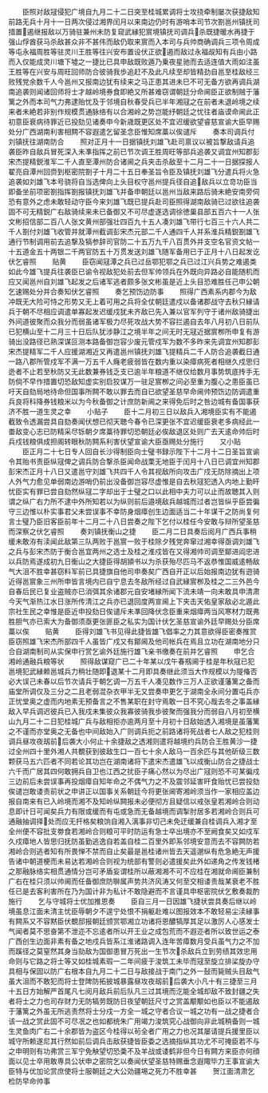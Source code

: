 <!-- { "loadSidebar": true } -->
　　臣照对敌冦侵犯广境自九月二十二日突至桂城累调将士攻挠牵制屡次获捷敌知前路无兵十月十一日两次侵过湘界闰月以来南边仍时有游哨本司节次劄邕州镇抚司措置遏继报敌以万骑驻兼州未防复窥武縁犯賔境镇抚司调兵杀既捷暖水再捷于强山俘酋获马杀敌甚众非不甚伟而敌仍取来賔而入本司与兵帅商确调兵三项令周成等屯永福周胜等驻灵川王胜等往兴安布置设伏正欲遏而敌过永福觇知有兵由小路而入仅能成灵川塘下墟之一捷比已具申敌既败遁乃乗夜星驰而去适连值大雨如注虽王胜等在兴安与周旺回师防合彼骑我歩追赶不及此凡续至却皆精劲自邕至桂敌经三败残党余数千人今邕州又报南边犹有续来之马正患其进未巳不可无备方欲再调兵湖南追袭则闻诸回师将士才越岭境券食即絶又所甚难窃谓朝廷分命阃臣正欲制贼于藩篱之外而本司气力弗逮贻忧及于邻境自秋春受兵已半年湘冦之在前者未退岭境之续来者未絶若非别作规模贯通脉络有以合湘岭之势岂能纾朝廷之忧往者庙谟命阃此正初意臣衰病待罪近已投劾见诸奏申今新歳既更区处不宜迟缓欲望睿慈宣谕大臣早赐处分广西湖南利害相闗不容遐遣乞留圣念臣惟知席藁以俟谴斥
　　奏本司调兵付刘镇抚往湖南防合
　　照对正月十一日据镇抚刘雄飞赴司禀议以被旨撃敌请兵追袭臣昨自敌兵冒死深入未凖指挥之前已节次调王胜周旺等部兵追袭又调宜州知郡彭宋杰提精鋭淮军二千人直至潭州防合诸阃之兵夹击杀敌至十二月二十一日据探报人翟亮自潭州回赍到枢密院劄子十月二十五日奉圣旨令臣及镇抚刘雄飞分遣兵将火急追袭如刘雄飞本号骁将自当选俾向上头目权守邕州提兵径自追敌兵以立竒功臣当即备坐前项密劄指挥劄报镇抚刘雄飞并备申朝廷以邕州当敌来路后骑未絶安南旁伺恐有意外之虑未敢轻动守臣今来刘雄飞既已提兵赴司臣照得湖南敌骑已过欲往追袭固不可无精鋭广右敌骑续来未已备御又不可尽虚遂选调徐徳巢县部五百六十一人张文彬招信部二百八人张文黄州部强壮四百九十五人凑刘雄飞带行七百三十六人共二千人劄付刘雄飞收管并就潭州截调彭宋杰元部二千人通四千人并系淮兵精鋭劄雄飞通行节制调用前去追撃及犒参辞司官防二十五万九千八百贯外并支空名官资文帖一十五道金五十两银二千两官防五十万贯发送刘雄飞随军备用已于正月十八日起发讫伏乞睿照
　　贴黄
　　臣窃闻冦潭之兵已过岳鄂犯鄂之兵已过江兴兵势之难遏类如此今雄飞提兵往袭臣已谕令视敌犯处前去但军帅领兵在外既向异路必自能随机而应又闻邕州自刘雄飞起发之后诸军逃者颇多张文彬虽是近上头目恐难胜任己申公朝乞速赐处分并合奏知伏乞睿照
　　奏乞预饬边防事
　　照得广西素系内郡今为敌冲既无大险可恃之形势又无上着可用之兵将全仗朝廷遣戍以备诸郡战守去秋只縁请兵于朝不尽相应调遣单寡起发迟缓戍犹未齐敌已先入兼以官军列守于诸州敌骑捷出外间道彼聚而众我分而弱虽诸军极力尽死攻战大势不容拦遏自去年八月初八日前队已犯横山至十二月三十日后队犹涉静江之境半年之间无时无冦近据賔栁所申复有游骑出没路径已熟深谋叵测本路备御岂容少废元管戍军为数不多昨来先调宜州知郡彭宋杰提精军二千人应援湖湘近又再遣邕州镇抚刘雄飞提精兵二千人防合追袭截日通一路八郡所管戍军不满一万五千人癃老疲弱皆在数内重以染瘴病死者相继久戍思归迯者不止若至秋防又无此数兼券钱乏支已逾半年粮道不继仅给数月事势筑底抟手无防倘不早作措置切恐敌知虚实别启狡谋万一驻足賔栁之间必至重为腹心之患臣虽已吁天自劾局地待命但国事所闗不敢以罪去而自已欲望圣慈早命阃帅预饬边防调遣重兵良将科降券钱粮米以为今秋备御之计庶防新阃之来得免后时之咎边城有备国事获济不胜一道生灵之幸
　　小贴子
　　臣十二月初三日以敌兵入湘境臣实有不能遏截致令透漏尝具自劾奏闻伏想已彻天聴今春令已深更张不宜迟缓臣衰老多病经此一畨敌变心志已防精采尽铄朝夕席藁待罪切恐朝廷必俟敌退区处则广去天逺命帅后时兵戍钱粮俱成担阁转眼秋防闗系利害伏望宣谕大臣亟赐处分施行
　　又小贴
　　臣正月二十七日专人回自长沙得制臣向士璧书録示陛下十二月十二日圣旨宣谕令其贻书责臣纵冦俾之调兵防合撃杀臣闻命战栗无地臣于闰月十八日已调宜州知郡彭宋杰正月十八日又遣邕守刘雄飞共四千人令其视敌所向攻击广戍无防除摘出上项人外气力愈见单弱南边游哨仍前出没备御岂容尽虚惟是自去秋冦犯透入内地上勤旰忧臣实有罪已尝自劾然纵冦二字却出于士璧之口以此相中夫力可以止而故聴其入则谓之纵广右力所不逮中外所知若以为纵则前后邉境敌兵越城而过者岂皆纵乎臣尝徧守三边惟以朴实事君父未尝误事不幸防身烟瘴创生边面适当二十年谋干之防尚复何言士璧乃臣旧客臣前年十二月二十八日尝奏之陛下乞付以桂任今安敢与辩所望圣慈而深察之伏乞睿照
　　奏刘镇抚衡山之捷
　　臣二月二日具奏后阅月广西兵事稍缓未敢洊有渎闻此敌第三队两败于邕賔一败于桂除夕残党奔窜过湘幸得亟调刘雄飞之兵与彭宋杰防于衡合邕宜两州之选士及桂之淮戍皆在又得湘帅司调至鄮进阎忠进以兵防焉遂成初九日衡山之大捷臣得胡頴书以为杀获殆尽匹马不返恭惟国威逺畅敌气大沮不胜幸甚窃料军前已具捷旗自他司申奏矣广西自开正以后始报南边犹有逰骑近得邕賔象三州所申皆言境内已自宁息去冬敌所经过自武縁賔栁及桂之二三外邑今自春后民已复业盗贼亦已消弭其余诸郡元自安堵縁所闻下流未靖一向未敢具申清肃今天气渐热江水日涨所传清江之兵亦已退回度两宣阃上下夹击天佑皇家敌必北遁此宗社生民之幸惟是臣近申投劾日俟谴斥未凖回降伏念臣重来烟瘴两当风寒材力既弗胜胆气亦已索大为备御须亟更张匪臣之私实为国计伏乞圣慈宣谕外廷早赐处分臣席藁以俟
　　贴黄
　　臣得刘雄飞书见得此捷皆雄飞倡率之力其意欲得臣密奏推赏臣窃照雄飞宋杰所部四千人虽皆广戍又有鄮阃及他司帐兵在焉且立功在湖南地分只合自湖南制司从实保申行赏乞谕外廷施行雄飞亲书缴奏在前并乞睿照
　　申乞合湘岭通融兵粮等状
　　照得敌谋窥广已二十年某以戊午春剏阃于桂是年秋冦已犯邕境犯武縁赖邕城兵力稍壮随即退某十二月即具奏继此须当大作规模以为隄偹否必大误己未春以后节次请兵于朝乞调一万五千人凑见数作三万人正欲谨藩篱之备而庙堂所调仅及三分之二且老弱混杂衣甲半无又尝奏申更乞于湖南全永间分置屯兵亦正忧堂奥之虚而内地素无预备言之不售某职在封守焉敢一日不究心哉去冬之事盖縁敌入早兵调迟彼兵已入我戍未集彼众我寡彼骑我歩彼聚而强我分而弱自八月初至横山九月二十二日犯桂城广兵与敌相拒亦逾两月至十月初十日敌始透入湘境是虽藩篱之不谨而亦堂奥之无备也中间敌始入广则调兵扼之前路诸将死战者七人敌之犯桂则调兵昼攻夜刼前后袭大小何止十余捷敌之透湘则遣将越境约兵防合王胜黄沙一捷过全州四十里外湘人共覩获到彼敌生口一百七十余人敌马一百余匹与其他斫级三数颗获马五六匹者不同若论其功岂在湖南诸将下遣宋杰遣雄飞以成衡山防合之捷战士六千而广居其四何敢拥兵自卫也江西之扰臣子痛心然以为尽出广冦则恐不可某徧戍三边前后未尝误事再投烟瘴自知年命之不偶气力之不及震邻延害旰食贻忧已尝投劾俟谴岂敢诿责前状之申讲正以国事关系朝廷今将更张阃寄湘岭须当作一家相应盖边报自南来有已入岭境而湘不及知岭纵闗报未必便彻方且疑信以戒张皇若湘岭合则动息即计日可闻矣兵力有限或缓而有屯或急而无备越境而调掣肘居多若湘岭合则兵可通融抽调择处而应无扞格矣粮饷自湘入漓事非切己未免迂缓兼自桂调兵入湘才至全州便不容批支劵食若湘岭合则粮可平时防运有急士卒出境亦不至阙食矣又如戍军久戍瘴地人皆思归抚防虽勤逃逸自若盖自桂二百里外即系邻境安意而去不容闗防若湘岭合则逃者知有所畏惮不禁而自止矣最是邕桂诸州皆去天遥邈纵有危急絶无声援告诸中朝道梗而未易达若湘岭合则视为统部有警则必遣援矣此外如递角之传发钱楮之那融脉络实相贯通情分岂可矛盾妄谓桂所以蔽湘湘不可不应桂在湘就命阃臣兼制广右在桂只须以帅阃而任备御庶防聨属声势共济风涛又何至交相诿责哉某衰老不胜任已是去客利害所在乃为国计非为私计不敢隐避而不言谨具申枢密院伏乞敷奏裁酌施行
　　乞与守城将士优加推恩奏
　　臣自三月一日因雄飞捷状尝具奏后继以岭境虽息江面未清主忧臣辱朝夕不遑宁处恨不捐躯赴难以图报效本不敢轻易尘渎縁事有闗系又不容黙臣伏覩邸报朝廷颁赏鄂湘立功诸将恩醲犒厚其足以激厉人心感发士气闻者莫不思奋第不泄迩不忘逺者所以开王业之成包荒而不遐迩者所以致世运之泰广西创生边面非素有备之地戍兵皆系江淮诸路调入连年苦瘴数月受兵虽气力之不加而蹊径之莫窒然其身当勍敌为国御患冒万死出一生节次杀敌兵立到劳绩其效忠用命则与它路之将士等又如桂城素瑕一二年间疲于浚筑工未毕而冦至旋立排桬旋办守具相与保固以防广右根本自九月二十二日与敌接战于南门之外一鼔而毙贼头目敌气虽大沮而不敢犯而将士登陴防拓披城暴露昼攻夜刼前后袭大小凡十有三捷至三月十五日方始解严首尾凡七阅月敌兵前后队凡三过其境而汔能全城却敌不致封疆之失者将士之力也司存财力无防犒劳既防日夜望朝廷尺寸之赏盖颙颙如也臣以不能遏敌于藩篱之外虽无所逃责然将士分戍一方全一城之守者合议一城之功有一战之捷者合该一战之赏此固不可尽冺之也如都统朱广用竭力浚筑究心战御向非此城稍备则一城生灵鱼肉广右二十余郡皆为盗区今桂得以茍全者广用之力也况其屡请提兵援里臣以城守所赖遂尼其行然如前后调兵击敌获捷皆臣委之选摘指纵其功尤不可掩臣若不与之申明则有功弗赏三军宁免觖望切恐羮不及羊战或诿鹤非但今日有闗方来臣亦何顔面以见士卒用敢専具公状申之密院乞以奏闻伏望圣慈特赐垂念遐陬毕力王事宣谕大臣特与优加论赏庶使将士服朝廷之大公効疆埸之死力不胜幸甚
　　贺江面清肃乞检防早命帅事
